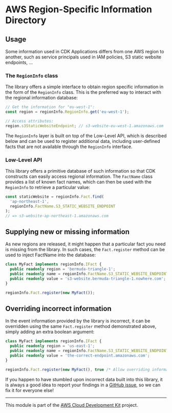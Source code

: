 # AWS Region-Specific Information Directory

## Usage

Some information used in CDK Applications differs from one AWS region to
another, such as service principals used in IAM policies, S3 static website
endpoints, ...

### The `RegionInfo` class

The library offers a simple interface to obtain region specific information in
the form of the `RegionInfo` class. This is the preferred way to interact with
the regional information database:

```ts
// Get the information for "eu-west-1":
const region = regionInfo.RegionInfo.get('eu-west-1');

// Access attributes:
region.s3StaticWebsiteEndpoint; // s3-website-eu-west-1.amazonaws.com
```

The `RegionInfo` layer is built on top of the Low-Level API, which is described
below and can be used to register additional data, including user-defined facts
that are not available through the `RegionInfo` interface.

### Low-Level API

This library offers a primitive database of such information so that CDK
constructs can easily access regional information. The `FactName` class provides
a list of known fact names, which can then be used with the `RegionInfo` to
retrieve a particular value:

```ts
const staticWebsite = regionInfo.Fact.find(
  'ap-northeast-1',
  regionInfo.FactName.S3_STATIC_WEBSITE_ENDPOINT
);
// => s3-website-ap-northeast-1.amazonaws.com
```

## Supplying new or missing information

As new regions are released, it might happen that a particular fact you need is
missing from the library. In such cases, the `Fact.register` method can be used
to inject FactName into the database:

```ts
class MyFact implements regionInfo.IFact {
  public readonly region = 'bermuda-triangle-1';
  public readonly name = regionInfo.FactName.S3_STATIC_WEBSITE_ENDPOINT;
  public readonly value = 's3-website.bermuda-triangle-1.nowhere.com';
}

regionInfo.Fact.register(new MyFact());
```

## Overriding incorrect information

In the event information provided by the library is incorrect, it can be
overridden using the same `Fact.register` method demonstrated above, simply
adding an extra boolean argument:

```ts
class MyFact implements regionInfo.IFact {
  public readonly region = 'us-east-1';
  public readonly name = regionInfo.FactName.S3_STATIC_WEBSITE_ENDPOINT;
  public readonly value = 'the-correct-endpoint.amazonaws.com';
}

regionInfo.Fact.register(new MyFact(), true /* Allow overriding information */);
```

If you happen to have stumbled upon incorrect data built into this library, it
is always a good idea to report your findings in a [GitHub issue], so we can fix
it for everyone else!

[GitHub issue]: https://github.com/aws/aws-cdk/issues

---

This module is part of the [AWS Cloud Development Kit](https://github.com/aws/aws-cdk) project.
